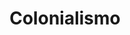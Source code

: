 ---
title: Colonialismo
categoria: true
subcategorias:
  - Intercambio desigual
  - Antiracismo
  - Decolonialismo
  - Liberación nacional
---